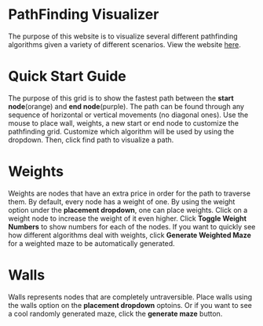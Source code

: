# PathFinding Visualizer

The purpose of this website is to visualize several different pathfinding algorithms given a variety of different scenarios. View the website [here](http://ethankeystone.github.io).


# Quick Start Guide 
The purpose of this grid is to show the fastest path between the **start node**(orange) and **end node**(purple). The path can be found through any sequence of horizontal or vertical movements (no diagonal ones). Use the mouse to place wall, weights, a new start or end node to customize the pathfinding grid. Customize which algorithm will be used by using the dropdown. Then, click find path to visualize a path.

# Weights
Weights are nodes that have an extra price in order for the path to traverse them. By default, every node has a weight of one. By using the weight option under the **placement dropdown**, one can place weights. Click on a weight node to increase the weight of it even higher. Click **Toggle Weight Numbers** to show numbers for each of the nodes. If you want to quickly see how different algorithms deal with weights, click **Generate Weighted Maze** for a weighted maze to be automatically generated.

# Walls
Walls represents nodes that are completely untraversible. Place walls using the walls option on the **placement dropdown** optoins. Or if you want to see a cool randomly generated maze, click the **generate maze** button.
